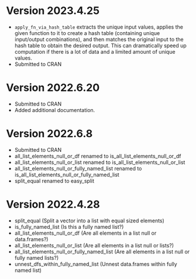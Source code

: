 # Version 2023.4.25

- `apply_fn_via_hash_table` extracts the unique input values, applies the given function to it to create a hash table (containing unique input/output combinations), and then matches the original input to the hash table to obtain the desired output. This can dramatically speed up computation if there is a lot of data and a limited amount of unique values.
- Submitted to CRAN

# Version 2022.6.20

- Submitted to CRAN
- Added additional documentation.

# Version 2022.6.8

- Submitted to CRAN
- all_list_elements_null_or_df renamed to is_all_list_elements_null_or_df
- all_list_elements_null_or_list renamed to is_all_list_elements_null_or_list
- all_list_elements_null_or_fully_named_list renamed to is_all_list_elements_null_or_fully_named_list
- split_equal renamed to easy_split

# Version 2022.4.28

- split_equal (Split a vector into a list with equal sized elements)
- is_fully_named_list (Is this a fully named list?)
- all_list_elements_null_or_df (Are all elements in a list null or data.frames?)
- all_list_elements_null_or_list (Are all elements in a list null or lists?)
- all_list_elements_null_or_fully_named_list (Are all elements in a list null or fully named lists?)
- unnest_dfs_within_fully_named_list (Unnest data.frames within fully named list)
